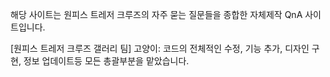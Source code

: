 해당 사이트는 원피스 트레저 크루즈의 자주 묻는 질문들을 종합한 자체제작 QnA 사이트입니다.

[원피스 트레저 크루즈 갤러리 팀]
고양이: 코드의 전체적인 수정, 기능 추가, 디자인 구현, 정보 업데이트등 모든 총괄부분을 맡았습니다.
